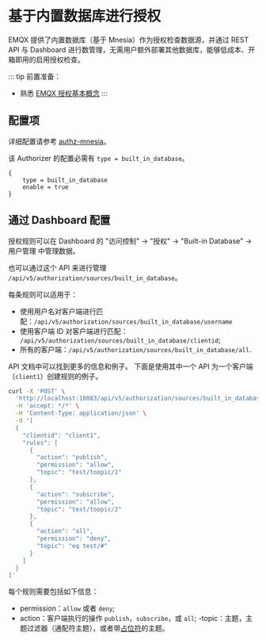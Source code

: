 # 基于内置数据库进行授权

EMQX 提供了内置数据库（基于 Mnesia）作为授权检查数据源，并通过 REST API 与 Dashboard 进行数管理，无需用户额外部署其他数据库，能够低成本、开箱即用的启用授权检查。

::: tip 前置准备：

- 熟悉 [EMQX 授权基本概念](./authz.md)
  :::

## 配置项

详细配置请参考 [authz-mnesia](../../configuration/configuration-manual.md#authz-mnesia)。

该 Authorizer 的配置必需有 `type = built_in_database`。

```hocon
{
    type = built_in_database
    enable = true
}
```

## 通过 Dashboard 配置

授权规则可以在 Dashboard 的 "访问控制" -> "授权" -> "Built-in Database" -> 用户管理 中管理数据。

也可以通过这个 API 来进行管理 `/api/v5/authorization/sources/built_in_database`。

每条规则可以适用于：

- 使用用户名对客户端进行匹配：`/api/v5/authorization/sources/built_in_database/username`
- 使用客户端 ID 对客户端进行匹配： `/api/v5/authorization/sources/built_in_database/clientid`;
- 所有的客户端：`/api/v5/authorization/sources/built_in_database/all`.

API 文档中可以找到更多的信息和例子。
下面是使用其中一个 API 为一个客户端（`client1`）创建规则的例子。

```bash
curl -X 'POST' \
  'http://localhost:18083/api/v5/authorization/sources/built_in_database/clientid' \
  -H 'accept: */*' \
  -H 'Content-Type: application/json' \
  -d '[
  {
    "clientid": "client1",
    "rules": [
      {
        "action": "publish",
        "permission": "allow",
        "topic": "test/toopic/1"
      },
      {
        "action": "subscribe",
        "permission": "allow",
        "topic": "test/toopic/2"
      },
      {
        "action": "all",
        "permission": "deny",
        "topic": "eq test/#"
      }
    ]
  }
]'
```

每个规则需要包括如下信息：

- permission：`allow` 或者 `deny`;
- action：客户端执行的操作 `publish`，`subscribe`，或 `all`;
-topic：主题，主题过滤器（通配符主题），或者带[占位符](authz.md#主题占位符)的主题。
